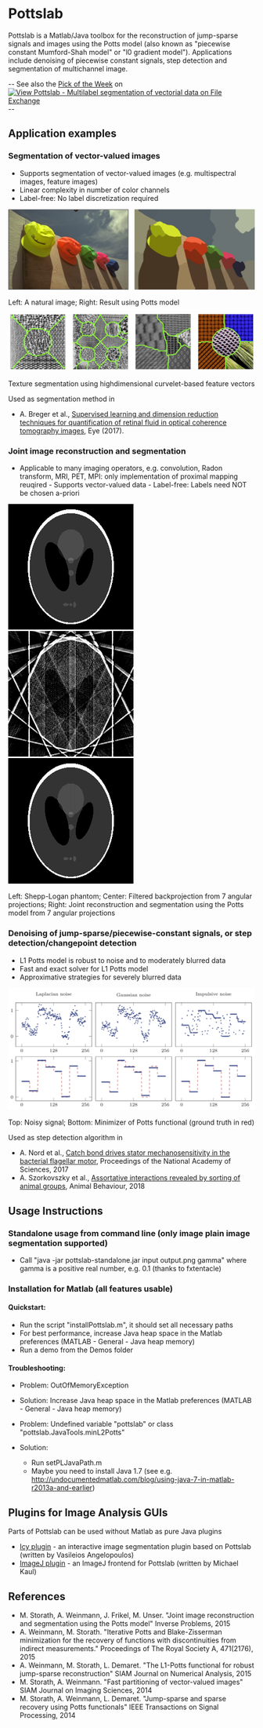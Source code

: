 # Pottslab 

Pottslab is a Matlab/Java toolbox for the reconstruction of 
jump-sparse signals and images using the Potts model (also known as "piecewise constant Mumford-Shah model" or "l0 gradient model").
Applications include denoising of piecewise constant signals, step detection and 
segmentation of multichannel image.

-- See also the <a href="https://blogs.mathworks.com/pick/2017/12/07/minimizing-energy-to-segment-images-or-cluster-data/">Pick of the Week</a> on [![View Pottslab - Multilabel segmentation of vectorial data on File Exchange](https://www.mathworks.com/matlabcentral/images/matlab-file-exchange.svg)](https://de.mathworks.com/matlabcentral/fileexchange/62641-pottslab-multilabel-segmentation-of-vectorial-data) --



## Application examples

### Segmentation of vector-valued images


   - Supports segmentation of vector-valued images (e.g. multispectral images, feature images)
   - Linear complexity in number of color channels
   - Label-free: No label discretization required

![Vector-valued segmentation](/Docs/titleImage.png)

Left: A natural image; Right: Result using Potts model

![Vector-valued segmentation](/Docs/texture.png)

Texture segmentation using highdimensional curvelet-based feature vectors 

Used as segmentation method in
   - A. Breger et al., [Supervised learning and dimension reduction techniques for quantification of retinal fluid in optical coherence tomography images,](https://www.nature.com/articles/eye201761) Eye (2017).

### Joint image reconstruction and segmentation


   - Applicable to many imaging operators, e.g. convolution, Radon transform, MRI, PET, MPI: only implementation of proximal mapping reuqired
    - Supports vector-valued data
    - Label-free: Labels need NOT be chosen a-priori


![Phantom](/Docs/radon/phantom.png)
![Phantom](/Docs/radon/recFBPRamLak.png)
![Phantom](/Docs/radon/recPotts.png)

Left: Shepp-Logan phantom; Center: Filtered backprojection from 7 angular projections; Right: Joint reconstruction and segmentation using the Potts model from 7 angular projections

<!---
![Phantom](/Docs/deconv/noisy.png)
![Phantom](/Docs/deconv/uPottsRho.png)

 Texture segmentation using highdimensional curvelet-based feature vectors --->

### Denoising of jump-sparse/piecewise-constant signals, or step detection/changepoint detection


   - L1 Potts model is robust to noise and to moderately blurred data
   - Fast and exact solver for L1 Potts model
   - Approximative strategies for severely blurred data


![Phantom](/Docs/potts1d.png)

Top: Noisy signal; Bottom: Minimizer of Potts functional (ground truth in red)

Used as step detection algorithm in 

   * A. Nord et al., [Catch bond drives stator mechanosensitivity in the bacterial flagellar motor](http://www.pnas.org/content/early/2017/11/27/1716002114.full), Proceedings of the National Academy of Sciences, 2017
   * A. Szorkovszky et al., [Assortative interactions revealed by sorting of animal groups](https://www.sciencedirect.com/science/article/pii/S0003347218301799), Animal Behaviour, 2018

## Usage Instructions
### Standalone usage from command line (only image plain image segmentation supported)
   - Call "java -jar pottslab-standalone.jar input output.png gamma" where gamma is a positive real number, e.g. 0.1 (thanks to fxtentacle)

### Installation for Matlab (all features usable)
#### Quickstart:
   - Run the script "installPottslab.m", it should set all necessary paths
   - For best performance, increase Java heap space in the Matlab preferences (MATLAB - General - Java heap memory)
   - Run a demo from the Demos folder

#### Troubleshooting:
   * Problem: OutOfMemoryException
   * Solution: Increase Java heap space in the Matlab preferences (MATLAB - General - Java heap memory)

   * Problem: Undefined variable "pottslab" or class "pottslab.JavaTools.minL2Potts"
   * Solution: 
        - Run setPLJavaPath.m
        - Maybe you need to install Java 1.7 (see e.g. http://undocumentedmatlab.com/blog/using-java-7-in-matlab-r2013a-and-earlier)

## Plugins for Image Analysis GUIs
Parts of Pottslab can be used without Matlab as pure Java plugins
   - [Icy plugin](http://icy.bioimageanalysis.org/plugin/Potts_Segmentation) - an interactive image segmentation plugin based on Pottslab (written by Vasileios Angelopoulos)
   - [ImageJ plugin](Plugins/PottsSegmentationJ_.jar) - an ImageJ frontend for Pottslab (written by Michael Kaul) 

## References
- M. Storath, A. Weinmann, J. Frikel, M. Unser.
    "Joint image reconstruction and segmentation using the Potts model"
    Inverse Problems, 2015
- A. Weinmann, M. Storath. "Iterative Potts and Blake-Zisserman minimization for the recovery of functions with discontinuities from indirect measurements." Proceedings of The Royal Society A, 471(2176), 2015
- A. Weinmann, M. Storath, L. Demaret.
    "The L1-Potts functional for robust jump-sparse reconstruction"
    SIAM Journal on Numerical Analysis, 2015
- M. Storath, A. Weinmann.
    "Fast partitioning of vector-valued images"
    SIAM Journal on Imaging Sciences, 2014
- M. Storath, A. Weinmann, L. Demaret.
    "Jump-sparse and sparse recovery using Potts functionals"
    IEEE Transactions on Signal Processing, 2014


  
